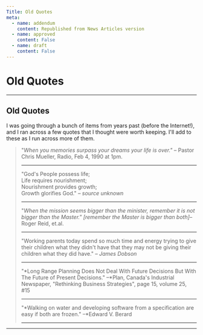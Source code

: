 ```yaml
---
Title: Old Quotes
meta:
  - name: addendum
    content: Republished from News Articles version
  - name: approved
    content: False
  - name: draft
    content: False
---
```

# Old Quotes

---
## Old Quotes


I was going through a bunch of items from years past (before the Internet!), and I ran across a few quotes that I thought were worth keeping. I'll add to these as I run across more of them.



> "*When you memories surpass your dreams your life is over."* – Pastor Chris Mueller, Radio, Feb 4, 1990 at 1pm.
> 
> 
> * * *
> 
> 
> "God's People possess life;        
> Life requires nourishment;         
> Nourishment provides growth;         
> Growth glorifies God." – *source unknown*
> 
> 
> * * *
> 
> 
> "*When the mission seems bigger than the minister, remember it is not bigger than the Master." [remember the Master is bigger than both]*– Roger Reid, et.al.
> 
> 
> * * *
> 
> 
> "Working parents today spend so much time and energy trying to give their children what they didn't have that they may not be giving their children what they did have." – *James Dobson*
> 
> 
> * * *
> 
> 
> "*Long Range Planning Does Not Deal With Future Decisions But With The Future of Present Decisions." –*Plan, Canada's Industrial Newspaper, "Rethinking Business Strategies", page 15, volume 25, #15
> 
> 
> * * *
> 
> 
> "*Walking on water and developing software from a specification are easy if both are frozen." –*Edward V. Berard
> 
> 
> * * *





---
